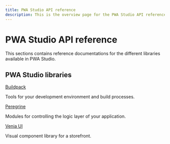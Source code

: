 ```yaml
---
title: PWA Studio API reference
description: This is the overview page for the PWA Studio API reference section
---
```


# PWA Studio API reference

This sections contains reference documentations for the different libraries available in PWA Studio.

<DiscoverBlock width="100%" slots="heading, link, text"/>

## PWA Studio libraries

[Buildpack](buildpack/)

Tools for your development environment and build processes.

<DiscoverBlock width="100%" slots="link, text"/>

[Peregrine](peregrine/)

Modules for controlling the logic layer of your application.

<DiscoverBlock width="100%" slots="link, text"/>

[Venia UI](venia/)

Visual component library for a storefront.
